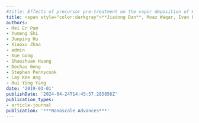 ```yaml
---
#title: Effects of precursor pre-treatment on the vapor deposition of WS<span>2</span> monolayers
title: <span style="color:darkgray">**Jiadong Dan**, Moaz Waqar, Ivan Erofeev, Kui Yao, John Wang, Stephen J. Pennycook, N. Duane Loh</span>
authors:
- Mei Er Pam
- Yumeng Shi
- Junping Hu
- Xiaoxu Zhao
- admin
- Xue Gong
- Shaozhuan Huang
- Dechao Geng
- Stephen Pennycook
- Lay Kee Ang
- Hui Ying Yang
date: '2019-03-01'
publishDate: '2024-04-24T14:45:57.285856Z'
publication_types:
- article-journal
publication: '***Nanoscale Advances***'
---
```

